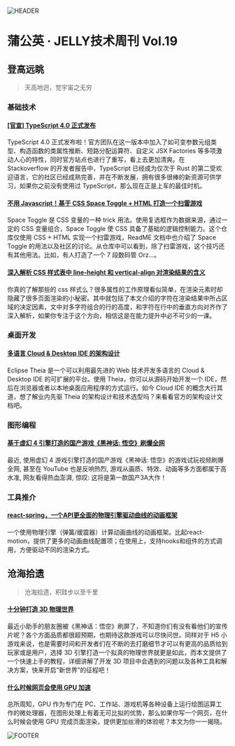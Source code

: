 ![HEADER](http://img10.360buyimg.com/ling/jfs/t1/149414/10/6492/206030/5f446c39Eaf0706a1/76c6105a450e028b.jpg)

# 蒲公英 · JELLY技术周刊 Vol.19

## 登高远眺

> 天高地迥，觉宇宙之无穷

### 基础技术

#### [[官宣] TypeScript 4.0 正式发布](http://3.cn/-100no97u)

TypeScript 4.0 正式发布啦！官方团队在这一版本中加入了如可变参数元组类型、构造函数的类属性推断、短路分配运算符、自定义 JSX Factories 等多项激动人心的特性，同时官方站点也进行了重写，看上去更加清爽。在 Stackoverflow 的开发者报告中，TypeScript 已经成为仅次于 Rust 的第二受欢迎语言，它的社区已经成熟完善，并在不断发展，拥有很多很棒的新资源可供学习，如果你之前没有使用过 TypeScript，那么现在正是上车的最佳时机。

#### [不用 Javascript！基于 CSS Space Toggle + HTML 打造一个扫雷游戏](http://3.cn/100-noa5j)

Space Toggle 是 CSS 变量的一种 trick 用法。使用复选框作为数据来源，通过一定的 CSS 变量组合，Space Toggle 使 CSS 具备了基础的逻辑控制能力。这个仓库仅使用 CSS + HTML 实现一个扫雷游戏，ReadME 文档中也介绍了 Space Toggle 的用法以及社区的讨论。从仓库中可以看到，除了扫雷游戏，这个技巧还有其他用法。比如，有人打造了一个 7 段数码管 Orz...。

#### [深入解析 CSS 样式表中 line-height 和 vertical-align 对渲染结果的含义](http://3.cn/1-00noaPm)

你真的了解那些的 css 样式么？很多属性的工作原理看似简单，在渲染元素时却隐藏了很多页面渲染的小秘密。其中就包括了本文介绍的字符在渲染结果中所占区域的决定因素，文中对多字符组合的行的高度，和字符在行中的垂直方向对齐作了深入解析，如果你专注于这个方向，相信这是在能力提升中必不可少的一课。

### 桌面开发

#### [多语言 Cloud & Desktop IDE 的架构设计](http://3.cn/100no-bKW)

Eclipse Theia 是一个可以利用最先进的 Web 技术开发多语言的 Cloud & Desktop IDE 的可扩展的平台。使用 Theia，你可以从源码开始开发一个 IDE，然后在浏览器或者以本地桌面应用程序的方式运行。如今 Cloud IDE 的概念大行其道，想了解业内先驱 Theia 的架构设计和技术选型吗？来看看官方的架构设计文档吧。

### 图形编程

#### [基于虚幻 4 引擎打造的国产游戏《黑神话: 悟空》刷爆全网](http://3.cn/10-0noazr)

最近, 使用虚幻 4 游戏引擎打造的国产游戏《黑神话: 悟空》的游戏试玩视频刷爆全网, 甚至在 YouTube 也是反响热烈, 游戏从画质、特效、动画等多方面都属于高水准, 网友看得热血澎湃, 惊叹: 这将是第一款国产3A大作！

### 工具推介

#### [react-spring，一个API更全面的物理引擎驱动曲线的动画框架](http://3.cn/10-0nobKV)

一个使用物理引擎（弹簧/缓震器）计算动画曲线的动画框架。比起react-motion，提供了更多的动画曲线配置项；在使用上，支持hooks和组件的方式调用，方便驱动不同的渲染方式。

## 沧海拾遗

> 沧海拾遗，积跬步以至千里

#### [十分钟打造 3D 物理世界](http://3.cn/100n-oaka)

最近小助手的朋友圈被《黑神话：悟空》刷屏了，不知道你们有没有看他们的宣传片呢？各个方面品质都很超预期，也期待这款游戏可以尽快问世。同样对于 H5 小游戏来说，也是需要时间和开发者们在不断的去打磨细节才可以有更高的品质给到玩家或是用户，选择 3D 引擎打造一个拟真的物理世界就更是如此，而本文提供了一个快速上手的教程，详细讲解了开发 3D 项目中会遇到的问题以及各种工具和解决方案，快来开启“新世界”的征程吧！

#### [什么时候网页会使用 GPU 加速](http://3.cn/100no-bwA)

总所周知，GPU 作为专门在 PC、工作站、游戏机等各种设备上运行绘图运算工作的微处理器，在图形处理上有着无可比拟的优势，那么如果你写一个网页，在什么时候会使用 GPU 完成页面渲染，提供更加丝滑的体验呢？本文为你一一揭晓。

![FOOTER](https://img20.360buyimg.com/ling/jfs/t1/93326/34/18555/167361/5e946665E13c912ae/9a8405dd8be2dad4.jpg)